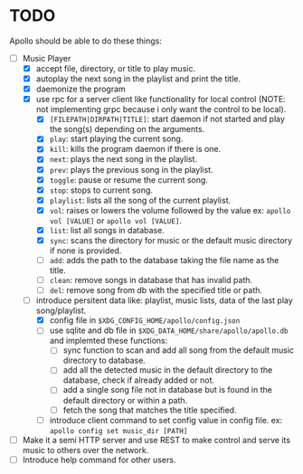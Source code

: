 # TODO
Apollo should be able to do these things:
- [ ] Music Player
  - [x] accept file, directory, or title to play music.
  - [x] autoplay the next song in the playlist and print the title.
  - [x] daemonize the program
  - [x] use rpc for a server client like functionality for local control (NOTE: not implementing grpc because i only want the control to be local).
    - [x] `[FILEPATH|DIRPATH|TITLE]`: start daemon if not started and play the song(s) depending on the arguments.
    - [x] `play`: start playing the current song.
    - [x] `kill`: kills the program daemon if there is one.
    - [x] `next`: plays the next song in the playlist.
    - [x] `prev`: plays the previous song in the playlist.
    - [x] `toggle`: pause or resume the current song.
    - [x] `stop`: stops to current song.
    - [x] `playlist`: lists all the song of the current playlist.
    - [x] `vol`: raises or lowers the volume followed by the value ex: `apollo vol [VALUE]` or `apollo vol [VALUE]`.
    - [x] `list`: list all songs in database.
    - [x] `sync`: scans the directory for music or the default music directory if none is provided.
    - [ ] `add`: adds the path to the database taking the file name as the title.
    - [ ] `clean`: remove songs in database that has invalid path.
    - [ ] `del`: remove song from db with the specified title or path.
  - [ ] introduce persitent data like: playlist, music lists, data of the last play song/playlist.
    - [x] config file in `$XDG_CONFIG_HOME/apollo/config.json`
    - [ ] use sqlite and db file in `$XDG_DATA_HOME/share/apollo/apollo.db` and implemted these functions:
      - [ ] sync function to scan and add all song from the default music directory to database.
      - [ ] add all the detected music in the default directory to the database, check if already added or not.
      - [ ] add a single song file not in database but is found in the default directory or within a path.
      - [ ] fetch the song that matches the title specified.
    - [ ] introduce client command to set config value in config file. ex: `apollo config set music_dir [PATH]`
- [ ] Make it a semi HTTP server and use REST to make control and serve its music to others over the network.
- [ ] Introduce help command for other users.
